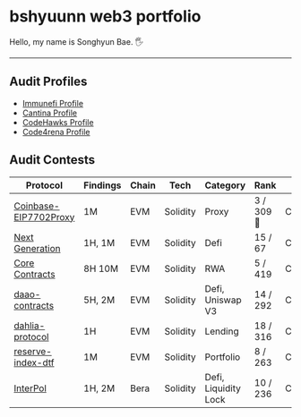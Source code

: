 # bshyuunn web3 portfolio
Hello, my name is Songhyun Bae. 🖐️


---

## Audit Profiles
- [Immunefi Profile](https://immunefi.com/profile/hyuunn/)
- [Cantina Profile](https://cantina.xyz/u/songhyun)
- [CodeHawks Profile](https://profiles.cyfrin.io/u/bshyuunn)
- [Code4rena Profile](https://code4rena.com/@hyuunn)

## Audit Contests
| Protocol | Findings | Chain | Tech | Category | Rank | Platform | Data |
| --- | --- | --- | --- | --- | --- | --- | --- |
| [Coinbase-EIP7702Proxy](https://cantina.xyz/competitions/b0a948cd-c861-4807-b36e-d680d82598bf) | 1M | EVM | Solidity | Proxy | 3 / 309 🥉 | Cantina | Mar 2025 |
| [Next Generation](https://code4rena.com/audits/2025-01-next-generation) | 1H, 1M | EVM | Solidity | Defi | 15 / 67 | Code4rena | Feb 2025 |
| [Core Contracts](https://codehawks.cyfrin.io/c/2025-02-raac) | 8H 10M | EVM | Solidity | RWA | 5 / 419 | CodeHawks | Feb 2025 |
| [daao-contracts](https://cantina.xyz/competitions/bd43bdd1-bc7f-473b-96c0-d35d37f3db33) | 5H, 2M | EVM | Solidity | Defi, Uniswap V3 | 14 / 292 | Cantina | Jan 2025 |
| [dahlia-protocol](https://cantina.xyz/competitions/691ce303-f137-437a-bf34-aef87dfe983b) | 1H | EVM | Solidity | Lending | 18 / 316 | Cantina | Feb 2025 |
| [reserve-index-dtf](https://cantina.xyz/competitions/9dfca0bc-a7bf-482e-a3df-4eb861f55c4f) | 1M | EVM | Solidity | Portfolio | 8 / 263 | Cantina | Jan 2025 |
| [InterPol](https://cantina.xyz/competitions/55023131-27df-44e4-af46-bec298d0fa8e) | 1H, 2M | Bera | Solidity | Defi, Liquidity Lock | 10 / 236 | Cantina | Dec 2024 |
